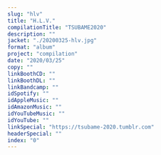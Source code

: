 ```yaml
---
slug: "hlv"
title: "H.L.V."
compilationTitle: "TSUBAME2020"
description: ""
jacket: "./20200325-hlv.jpg"
format: "album"
project: "compilation"
date: "2020/03/25"
copy: ""
linkBoothCD: ""
linkBoothDL: ""
linkBandcamp: ""
idSpotify: ""
idAppleMusic: ""
idAmazonMusic: ""
idYouTubeMusic: ""
idYouTube: ""
linkSpecial: "https://tsubame-2020.tumblr.com"
headerSpecial: ""
index: "0"
---
```

